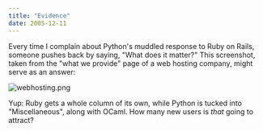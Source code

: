 ```yaml
---
title: "Evidence"
date: 2005-12-11
---
```

Every time I complain about Python's muddled response to Ruby on Rails, someone pushes back by saying, "What does it matter?"  This screenshot, taken from the "what we provide" page of a web hosting company, might serve as an answer:

<img alt="webhosting.png" id="image511" src="@root/files/2006/06/webhosting.png" class="centered">

Yup: Ruby gets a whole column of its own, while Python is tucked into "Miscellaneous", along with OCaml.  How many new users is <em>that</em> going to attract?
